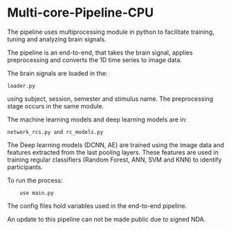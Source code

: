 # Multi-core-Pipeline-CPU
The pipeline uses multiprocessing module in python to facilitate training, tuning and 
analyzing brain signals.

The pipeline is an end-to-end, that takes the brain signal, applies preprocessing and 
converts the 1D time series to image data. 

The brain signals are loaded in the:

    loader.py

using subject, session, semester and stimulus name. The preprocessing stage occurs 
in the same module.

The machine learning models and deep learning models are in:

    network_rcs.py and rc_models.py

The Deep learning models (DCNN, AE) are trained using the image data and features extracted 
from the last pooling layers.  These features are used in training regular classifiers 
(Random Forest, ANN, SVM and KNN) to identify participants.

To run the process:

        use main.py

The config files hold variables used in the end-to-end pipeline.

An update to this pipeline can not be made public due to signed NDA.
